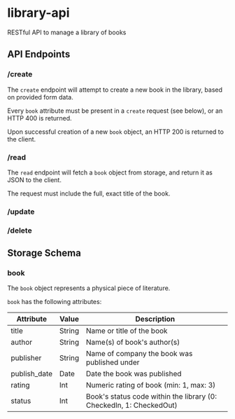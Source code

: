# library-api
RESTful API to manage a library of books

## API Endpoints
### /create
The `create` endpoint will attempt to create a new book in the library, based on provided form data.

Every `book` attribute must be present in a `create` request (see below), or an HTTP 400 is returned.

Upon successful creation of a new `book` object, an HTTP 200 is returned to the client.

### /read
The `read` endpoint will fetch a `book` object from storage, and return it as JSON to the client.

The request must include the full, exact title of the book.

### /update
### /delete

## Storage Schema
### book
The `book` object represents a physical piece of literature.

`book` has the following attributes:

Attribute | Value | Description
------------ | ------------- | -------------
title | String | Name or title of the book
author | String | Name(s) of book's author(s)
publisher | String | Name of company the book was published under
publish_date | Date | Date the book was published
rating | Int | Numeric rating of book (min: 1, max: 3)
status | Int | Book's status code within the library (0: CheckedIn, 1: CheckedOut)
